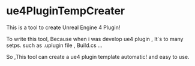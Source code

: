 # ue4PluginTempCreater

This is a tool to create Unreal Engine 4 Plugin!

To write this tool, Because when i was develop ue4 plugin , It`s to many setps. such as  .uplugin file , Build.cs ...

So ,This tool can create a ue4 plugin template automatic! and easy to use.